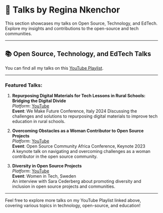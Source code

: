 # 🎤 Talks by Regina Nkenchor

This section showcases my talks on Open Source, Technology, and EdTech. Explore my insights and contributions to the open-source and tech communities.

---

## 📚 **Open Source, Technology, and EdTech Talks**

You can find all my talks on this [YouTube Playlist](https://www.youtube.com/playlist?list=PLFR3nN23u4nG4VLexiLnjb8SOAi3dlUVQ).

---

### Featured Talks:

1. **Repurposing Digital Materials for Tech Lessons in Rural Schools: Bridging the Digital Divide**  
   _Platform_: [YouTube](https://www.youtube.com/watch?v=5p929aZSLFI&list=PLFR3nN23u4nG4VLexiLnjb8SOAi3dlUVQ&index=1&t=679s)  
   **Event**: We Make Future Conference, Italy 2024
   Discussing the challenges and solutions to repurposing digital materials to improve tech education in rural schools.

2. **Overcoming Obstacles as a Woman Contributor to Open Source Projects**  
   _Platform_: [YouTube](https://www.youtube.com/watch?v=yMH8EhGh9_o&list=PLFR3nN23u4nG4VLexiLnjb8SOAi3dlUVQ&index=3)  
   **Event**: Open Source Community Africa Conference, Keynote 2023  
   A keynote talk on navigating and overcoming challenges as a woman contributor in the open source community.

3. **Diversity in Open Source Projects**  
   _Platform_: [YouTube](https://www.youtube.com/watch?v=AUv7fkQwDw0&list=PLFR3nN23u4nG4VLexiLnjb8SOAi3dlUVQ&index=6)  
   **Event**: Women in Tech, Sweden  
   An interview with Sara Cederberg about promoting diversity and inclusion in open source projects and communities.

---

Feel free to explore more talks on my YouTube Playlist linked above, covering various topics in technology, open-source, and education!
